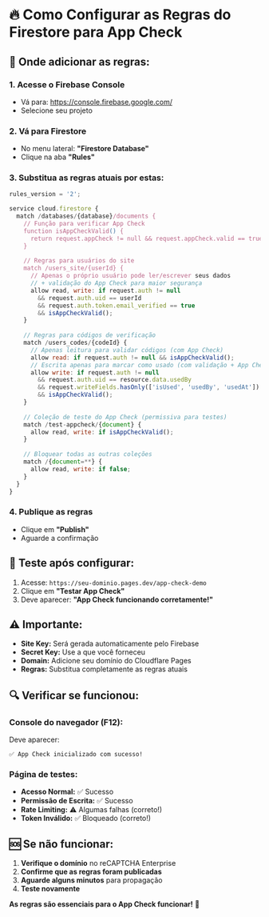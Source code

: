 # 🔥 Como Configurar as Regras do Firestore para App Check

## 📍 **Onde adicionar as regras:**

### **1. Acesse o Firebase Console**
- Vá para: https://console.firebase.google.com/
- Selecione seu projeto

### **2. Vá para Firestore**
- No menu lateral: **"Firestore Database"**
- Clique na aba **"Rules"**

### **3. Substitua as regras atuais por estas:**

```javascript
rules_version = '2';

service cloud.firestore {
  match /databases/{database}/documents {
    // Função para verificar App Check
    function isAppCheckValid() {
      return request.appCheck != null && request.appCheck.valid == true;
    }
    
    // Regras para usuários do site
    match /users_site/{userId} {
      // Apenas o próprio usuário pode ler/escrever seus dados
      // + validação do App Check para maior segurança
      allow read, write: if request.auth != null 
        && request.auth.uid == userId
        && request.auth.token.email_verified == true
        && isAppCheckValid();
    }
    
    // Regras para códigos de verificação
    match /users_codes/{codeId} {
      // Apenas leitura para validar códigos (com App Check)
      allow read: if request.auth != null && isAppCheckValid();
      // Escrita apenas para marcar como usado (com validação + App Check)
      allow write: if request.auth != null 
        && request.auth.uid == resource.data.usedBy
        && request.writeFields.hasOnly(['isUsed', 'usedBy', 'usedAt'])
        && isAppCheckValid();
    }
    
    // Coleção de teste do App Check (permissiva para testes)
    match /test-appcheck/{document} {
      allow read, write: if isAppCheckValid();
    }
    
    // Bloquear todas as outras coleções
    match /{document=**} {
      allow read, write: if false;
    }
  }
}
```

### **4. Publique as regras**
- Clique em **"Publish"**
- Aguarde a confirmação

## 🧪 **Teste após configurar:**

1. Acesse: `https://seu-dominio.pages.dev/app-check-demo`
2. Clique em **"Testar App Check"**
3. Deve aparecer: **"App Check funcionando corretamente!"**

## ⚠️ **Importante:**

- **Site Key:** Será gerada automaticamente pelo Firebase
- **Secret Key:** Use a que você forneceu
- **Domain:** Adicione seu domínio do Cloudflare Pages
- **Regras:** Substitua completamente as regras atuais

## 🔍 **Verificar se funcionou:**

### **Console do navegador (F12):**
Deve aparecer:
```
✅ App Check inicializado com sucesso!
```

### **Página de testes:**
- **Acesso Normal:** ✅ Sucesso
- **Permissão de Escrita:** ✅ Sucesso
- **Rate Limiting:** ⚠️ Algumas falhas (correto!)
- **Token Inválido:** ✅ Bloqueado (correto!)

## 🆘 **Se não funcionar:**

1. **Verifique o domínio** no reCAPTCHA Enterprise
2. **Confirme que as regras foram publicadas**
3. **Aguarde alguns minutos** para propagação
4. **Teste novamente**

**As regras são essenciais para o App Check funcionar!** 🚀
